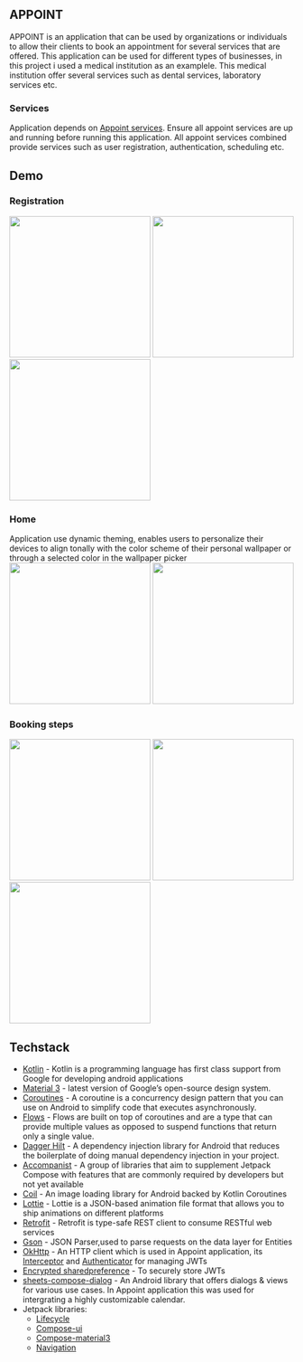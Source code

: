 ## APPOINT
APPOINT is an application that can be used by organizations or individuals to allow their clients to book an appointment for several services that are offered. This application can be used for different types of businesses, in this project i used a medical institution as an examplele. This medical institution offer several services such as dental services, laboratory services etc. 
### Services
Application depends on [Appoint services](https://github.com/mrsisk/appoint-services). Ensure all appoint services are up and running before running this application. All appoint services combined provide services such as user registration, authentication, scheduling etc.

## Demo
### Registration
<img src="screenshots/welcome.png" width="250"/> <img src="screenshots/register.png" width="250"/> <img src="screenshots/profile_create.png" width="250"/>

### Home
Application use dynamic theming,  enables users to personalize their devices to align tonally with the color scheme of their personal wallpaper or through a selected color in the wallpaper picker
</br>
<img src="screenshots/home.png" width="250"/> <img src="screenshots/home_dynamic.png" width="250"/>

### Booking steps

<img src="screenshots/booking_step_1.png" width="250"/> <img src="screenshots/booking_location_search.png" width="250"/> <img src="screenshots/booking_date_time.png" width="250"/>

## Techstack
 - [Kotlin](https://developer.android.com/kotlin) - Kotlin is a programming language has first class support from Google for developing android applications
 - [Material 3](https://developer.android.com/jetpack/compose/designsystems/material3) -  latest version of Google’s open-source design system.
 - [Coroutines](https://developer.android.com/kotlin/coroutines) - A coroutine is a concurrency design pattern that you can use on Android to simplify code that executes asynchronously.
 - [Flows](https://developer.android.com/kotlin/flow) - Flows are built on top of coroutines and are a type that can provide multiple values as opposed to suspend functions that return only a single value.
 - [Dagger Hilt](https://developer.android.com/training/dependency-injection/hilt-android) - A dependency injection library for Android that reduces the boilerplate of doing manual dependency injection in your project.
 - [Accompanist](https://google.github.io/accompanist/) - A group of libraries that aim to supplement Jetpack Compose with features that are commonly required by developers but not yet available
 - [Coil](https://coil-kt.github.io/coil/compose/) - An image loading library for Android backed by Kotlin Coroutines
 - [Lottie](http://airbnb.io/lottie/#/) -  Lottie is a JSON-based animation file format that allows you to ship animations on different platforms
 - [Retrofit](https://square.github.io/retrofit) - Retrofit is type-safe REST client to consume RESTful web services
 - [Gson](https://github.com/google/gson) - JSON Parser,used to parse requests on the data layer for Entities 
 - [OkHttp](https://square.github.io/okhttp/) - An HTTP client which is used in Appoint application, its [Interceptor](https://square.github.io/okhttp/features/interceptors/) and [Authenticator](https://square.github.io/okhttp/4.x/okhttp/okhttp3/-authenticator/) for managing JWTs
 - [Encrypted sharedpreference](https://developer.android.com/reference/androidx/security/crypto/EncryptedSharedPreferences) - To securely store JWTs
 - [sheets-compose-dialog](https://github.com/maxkeppeler/sheets-compose-dialogs) - An Android library that offers dialogs & views for various use cases. In Appoint application this was used for intergrating a highly customizable calendar.
- Jetpack libraries:
  - [Lifecycle](https://developer.android.com/jetpack/androidx/releases/lifecycle)
  - [Compose-ui](https://developer.android.com/jetpack/androidx/releases/compose-ui)
  - [Compose-material3](https://developer.android.com/jetpack/androidx/releases/compose-material3)
  - [Navigation](https://developer.android.com/jetpack/androidx/releases/navigation)
